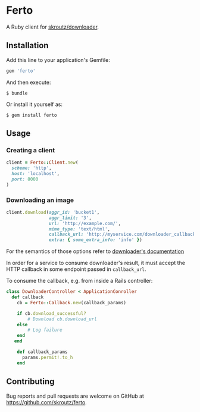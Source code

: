 # Ferto

A Ruby client for [skroutz/downloader](https://github.com/skroutz/downloader).

## Installation

Add this line to your application's Gemfile:

```ruby
gem 'ferto'
```

And then execute:

    $ bundle

Or install it yourself as:

    $ gem install ferto

## Usage

### Creating a client

```ruby
client = Ferto::Client.new(
  scheme: 'http',
  host: 'localhost',
  port: 8000
)
```

### Downloading an image

```ruby
client.download(aggr_id: 'bucket1',
                aggr_limit: '3',
                url: 'http://example.com/',
                mime_type: 'text/html',
                callback_url: 'http://myservice.com/downloader_callback',
                extra: { some_extra_info: 'info' })

```

For the semantics of those options refer to [downloader's documentation](https://github.com/skroutz/downloader#endpoints)


In order for a service to consume downloader's result, it must accept the HTTP
callback in some endpoint passed in `callback_url`.

To consume the callback, e.g. from inside a Rails controller:

```ruby
class DownloaderController < ApplicationConroller
  def callback
    cb = Ferto::Callback.new(callback_params)

    if cb.download_successful?
        # Download cb.download_url
    else
        # Log failure
    end
   end

    def callback_params
      params.permit!.to_h
    end
```

## Contributing

Bug reports and pull requests are welcome on GitHub at https://github.com/skroutz/ferto.
